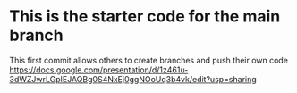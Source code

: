 # This is the starter code for the main branch

This first commit allows others to create branches and push their own code
https://docs.google.com/presentation/d/1z461u-3dWZJwrLGpIEJAQBg0S4NxEj0ggNOoUq3b4vk/edit?usp=sharing
